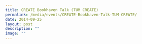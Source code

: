 ```yaml
---
title: CREATE Bookhaven Talk (TUM CREATE)
permalink: /media/events/CREATE-Bookhaven-Talk-TUM-CREATE/
date: 2014-09-25
layout: post
description: ""
image: ""
---
```

